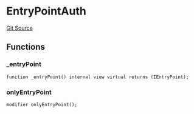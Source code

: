 # EntryPointAuth
[Git Source](https://github.com/TrueWallet/contracts/blob/db2e75cb332931da5fdaa38bec9e4d367be1d851/src/authority/EntryPointAuth.sol)


## Functions
### _entryPoint


```solidity
function _entryPoint() internal view virtual returns (IEntryPoint);
```

### onlyEntryPoint


```solidity
modifier onlyEntryPoint();
```

